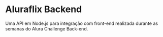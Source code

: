 # Aluraflix Backend

Uma API em Node.js para integração com front-end realizada durante as semanas do Alura Challenge Back-end.